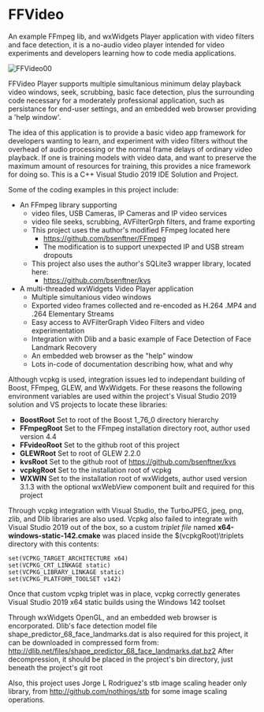 # FFVideo
An example FFmpeg lib, and wxWidgets Player application with video filters and face detection, it is a no-audio video player intended for video experiments and developers 
learning how to code media applications.

![FFVideo00](https://user-images.githubusercontent.com/1216815/125710205-65eaf07c-31b3-43e0-b660-867780cbaba5.png)

FFVideo Player supports multiple simultanious minimum delay playback video windows, seek, scrubbing, basic face detection, plus the surrounding code necessary for a moderately
professional application, such as persistance for end-user settings, and an embedded web browser providing a 'help window'.

The idea of this application is to provide a basic video app framework for developers wanting to learn, and experiment with video filters without the overhead of audio processing
or the normal frame delays of ordinary video playback. If one is training models with video data, and want to preserve the maximum amount of resources for training, this provides
a nice framework for doing so. This is a C++ Visual Studio 2019 IDE Solution and Project. 

Some of the coding examples in this project include:
 - An FFmpeg library supporting 
   - video files, USB Cameras, IP Cameras and IP video services
   - video file seeks, scrubbing, AVFilterGrph filters, and frame exporting
   - This project uses the author's modified FFmpeg located here 
     - https://github.com/bsenftner/FFmpeg
     - The modification is to support unexpected IP and USB stream dropouts
   - This project also uses the author's SQLite3 wrapper library, located here:
     - https://github.com/bsenftner/kvs
 - A multi-threaded wxWidgets Video Player application
   - Multiple simultanious video windows
   - Exported video frames collected and re-encoded as H.264 .MP4 and .264 Elementary Streams 
   - Easy access to AVFilterGraph Video Filters and video experimentation
   - Integration with Dlib and a basic example of Face Detection of Face Landmark Recovery
   - An embedded web browser as the "help" window
   - Lots in-code of documentation describing how, what and why 

Although vcpkg is used, integration issues led to independant building of Boost, FFmpeg, GLEW, and WxWidgets. 
For these reasons the following environment variables are used within the project's Visual Studio 2019 solution and VS projects to locate these libraries:
 - **BoostRoot**    Set to root of the Boost 1_76_0 directory hierarchy
 - **FFmpegRoot**   Set to the FFmpeg installation directory root, author used version 4.4
 - **FFvideoRoot**  Set to the github root of this project
 - **GLEWRoot**     Set to root of GLEW 2.2.0
 - **kvsRoot**      Set to the github root of https://github.com/bsenftner/kvs
 - **vcpkgRoot**    Set to the installation root of vcpkg
 - **WXWIN**        Set to the installation root of wxWidgets, author used version 3.1.3 with the optional wxWebView component built and required for this project

Through vcpkg integration with Visual Studio, the TurboJPEG, jpeg, png, zlib, and Dlib libraries are also used.
Vcpkg also failed to integrate with Visual Studio 2019 out of the box, so a custom *triplet file* named **x64-windows-static-142.cmake** was placed inside
the $(vcpkgRoot)\triplets directory with this contents:
```
set(VCPKG_TARGET_ARCHITECTURE x64)
set(VCPKG_CRT_LINKAGE static)
set(VCPKG_LIBRARY_LINKAGE static)
set(VCPKG_PLATFORM_TOOLSET v142)
```
Once that custom vcpkg triplet was in place, vcpkg correctly generates Visual Studio 2019 x64 static builds using the Windows 142 toolset

Through wxWidgets OpenGL, and an embedded web browser is encorporated.
Dlib's face detection model file shape_predictor_68_face_landmarks.dat is also required for this project, it can be downloaded in compressed form from:
   http://dlib.net/files/shape_predictor_68_face_landmarks.dat.bz2
After decompression, it should be placed in the project's bin directory, just beneath the project's git root

Also, this project uses Jorge L Rodriguez's stb image scaling header only library, from http://github.com/nothings/stb for some image scaling operations.

